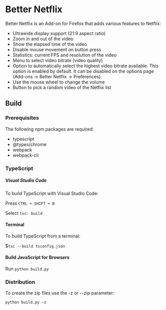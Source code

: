 # Better Netflix

Better Netflix is an Add-on for Firefox that adds various features to Netflix:
*   Ultrawide display support (21:9 aspect ratio)
*   Zoom in and out of the video
*   Show the elapsed time of the video
*   Disable mouse movement on button press
*   Statistics: current FPS and resolution of the video
*   Menu to select video bitrate (video quality)
*   Option to automatically select the highest video bitrate available. This option is enabled by default. It can be disabled on the options page (Add-ons → Better Netflix → Preferences).
*   Use the mouse wheel to change the volume
*   Button to pick a random video of the Netflix list

## Build

### Prerequisites
The following npm packages are required:
*   typescript
*   @types/chrome
*   webpack
*   webpack-cli

### TypeScript

##### Visual Studio Code
To build TypeScript with Visual Studio Code:

Press `CTRL + SHIFT + B`

Select `tsc: build`

#### Terminal
To build TypeScript from a terminal:

$`tsc --build tsconfig.json`


#### Build JavaScript for Browsers
Run `python build.py`

### Distribution
To create the zip files use the -z or --zip parameter:

`python build.py -z`
